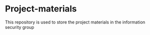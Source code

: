 # Project-materials
This repository is used to store the project materials in the information security group
